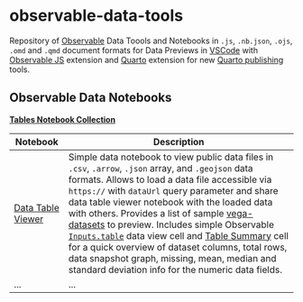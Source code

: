 # observable-data-tools
Repository of [Observable](https://observablehq.com/explore) Data Toools and Notebooks in `.js`, `.nb.json`, `.ojs`, `.omd` and `.qmd` document formats for Data Previews in [VSCode](https://code.visualstudio.com/) with [Observable JS](https://marketplace.visualstudio.com/items?itemName=GordonSmith.observable-js) extension and [Quarto](https://marketplace.visualstudio.com/items?itemName=quarto.quarto) extension for new [Quarto publishing](https://quarto.org/docs/publishing/) tools.

## Observable Data Notebooks

[**Tables Notebook Collection**](https://observablehq.com/collection/@randomfractals/tables)

| Notebook | Description |
| --- | --- |
| [Data Table Viewer](https://observablehq.com/@randomfractals/data-table-viewer?collection=@randomfractals/tables) | Simple data notebook to view public data files in `.csv`, `.arrow`, `.json` array, and `.geojson` data formats. Allows to load a data file accessible via `https://` with `dataUrl` query parameter and share data table viewer notebook with the loaded data with others. Provides a list of sample [vega-datasets](https://github.com/vega/vega-datasets/tree/next/data) to preview. Includes simple Observable [`Inputs.table`](https://observablehq.com/@observablehq/input-table) data view cell and [Table Summary]() cell for a quick overview of dataset columns, total rows, data snapshot graph, missing, mean, median and standard deviation info for the numeric data fields. |
| ... | ... |
